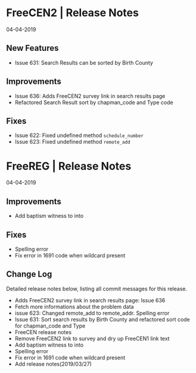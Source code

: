 __FreeCEN2 | Release Notes__
  =======================
  04-04-2019

  __New Features__
  ----------------
  * Issue 631: Search Results can be sorted by Birth County

  __Improvements__
  ----------------

  * Issue 636: Adds FreeCEN2 survey link in search results page
  * Refactored Search Result sort by chapman_code and Type code

   __Fixes__
  ---------

  * Issue 622: Fixed undefined method `schedule_number`
  * Issue 623: Fixed undefined method `remote_add`

__FreeREG | Release Notes__
  =======================
  04-04-2019

  __Improvements__
  ----------------

  * Add baptism witness to into

  __Fixes__
  ---------


  * Spelling error
  * Fix error in 1691 code when wildcard present

  __Change Log__
  ----------------

  Detailed release notes below, listing all commit messages for this release.

  * Adds FreeCEN2 survey link in search results page: Issue 636
  * Fetch more informations about the problem data
  * issue 623: Changed remote_add to remote_addr. Spelling error
  * Issue 631: Sort search results by Birth County and refactored sort code for chapman_code and Type
  * FreeCEN release notes
  * Remove FreeCEN2 link to survey and dry up FreeCEN1 link text
  * Add baptism witness to into
  * Spelling error
  * Fix error in 1691 code when wildcard present
  * Add release notes(2019/03/27)

